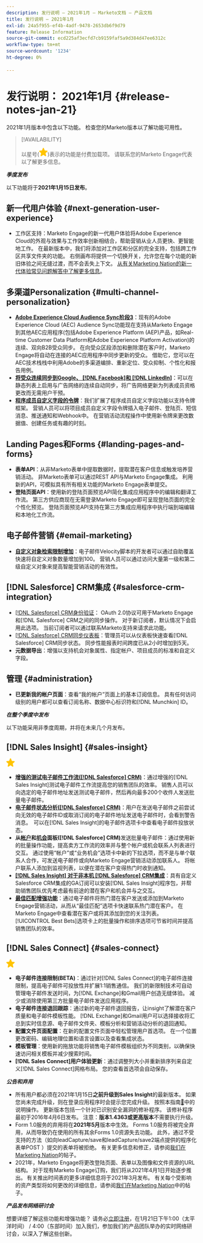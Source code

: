 ```yaml
---
description: 发行说明 — 2021年1月 — Marketo文档 — 产品文档
title: 发行说明 — 2021年1月
exl-id: 24a5f955-ef4b-4adf-9478-2653db6f9d79
feature: Release Information
source-git-commit: ecd225af3ecfd7cb9159faf5a9d384d47ee6312c
workflow-type: tm+mt
source-wordcount: '1234'
ht-degree: 0%

---
```


# 发行说明： 2021年1月 {#release-notes-jan-21}

2021年1月版本中包含以下功能。 检查您的Marketo版本以了解功能可用性。

>[!AVAILABILITY]
>
>以星号(![（星号）](assets/yellow-star.png))表示的功能是付费加载项。 请联系您的Marketo Engage代表以了解更多信息。

**_季度发布_**

以下功能将于&#x200B;**2021年1月15日发布**。

## 新一代用户体验 {#next-generation-user-experience}

* 工作区支持：Marketo Engage的新一代用户体验将Adobe Experience Cloud的外观与效果与工作效率创新相结合，帮助营销从业人员更快、更智能地工作。 在最新版本中，我们将添加对工作区和分区的完全支持，包括跨工作区共享文件夹的功能。 右侧画布将提供一个切换开关，允许您在每个功能的新旧体验之间无缝过渡，而不会丢失上下文。 [从有关Marketing Nation的新一代体验常见问题解答中了解更多信息](https://nation.marketo.com/t5/The-modern-ux/modern-ux-FAQ/ba-p/307124)。

## 多渠道Personalization {#multi-channel-personalization}

* **[Adobe Experience Cloud Audience Sync阶段3](/help/marketo/product-docs/core-marketo-concepts/smart-lists-and-static-lists/static-lists/send-a-list-to-adobe-experience-cloud.md)**：现有的Adobe Experience Cloud (AEC) Audience Sync功能现在支持从Marketo Engage到其他AEC应用程序(包括Adobe Experience Platform (AEP)产品，如Real-time Customer Data Platform和Adobe Experience Platform Activation)的连续、双向B2B受众同步。  在向受众区段添加和删除潜在客户时，Marketo Engage将自动在连接的AEC应用程序中同步更新的受众。 借助它，您可以在AEC技术栈栈中利用Adobe的多渠道编排、重新定位、受众抑制、个性化和报告用例。
* **[将受众连续同步到Google、 [!DNL Facebook]和 [!DNL LinkedIn]](/help/marketo/product-docs/demand-generation/ad-network-integrations/send-a-list-to-an-ad-network.md)**：可以在静态列表上启用与广告网络的连续自动同步，将广告网络更新为列表成员资格更改而无需用户干预。
* **[程序成员自定义字段的令牌](/help/marketo/product-docs/core-marketo-concepts/programs/tokens/program-member-custom-field-tokens.md)**：我们扩展了程序成员自定义字段功能以支持令牌框架。 营销人员可以将项目成员自定义字段令牌插入电子邮件、登陆页、短信消息、推送通知和Webhook中。 在营销活动流程操作中使用新令牌来更改数据值、创建任务或有趣的时刻。

## Landing Pages和Forms {#landing-pages-and-forms}

* **表单API**：从非Marketo表单中提取数据时，提取潜在客户信息或触发培养营销活动。 非Marketo表单可以通过REST API与Marketo Engage集成。 利用新的API，可模拟具有所有相关功能的Marketo Engage表单提交。
* **登陆页面API**：使用新的登陆页面预览API简化集成应用程序中的编辑和翻译工作流。 第三方供应商现在无需登录Marketo Engage即可呈现登陆页面的完全个性化预览。  登陆页面预览API支持在第三方集成应用程序中执行端到端编辑和本地化工作流。

## 电子邮件营销 {#email-marketing}

* **[自定义对象检索限制增加](/help/marketo/product-docs/administration/email-setup/change-custom-object-retrieval-limits-in-velocity-scripting.md)**：电子邮件Velocity脚本的开发者可以通过自助覆盖快速将自定义对象数量增加到100。 营销人员可以通过访问大量第一级和第二级自定义对象来提高智能营销活动的有效性。

## [!DNL Salesforce] CRM集成 {#salesforce-crm-integration}

* [[!DNL Salesforce] CRM身份验证](/help/marketo/product-docs/crm-sync/salesforce-sync/log-in-using-oauth-2-0.md)： OAuth 2.0协议可用于Marketo Engage和[!DNL Salesforce] CRM之间的同步操作。 对于新订阅者，默认情况下会启用此选项。 当前订阅者可以通过联系Marketo支持来请求此功能。
* [[!DNL Salesforce] CRM同步仪表板](/help/marketo/product-docs/crm-sync/salesforce-sync/salesforce-sync-errors.md)：管理员可以从仪表板快速查看[!DNL Salesforce] CRM同步状态。 同步性能报表时间跨度已从2小时增加到5天。
* **元数据导出**：增强以支持机会对象属性、指定帐户、项目成员的标准和自定义字段。

## 管理 {#administration}

* **已更新我的帐户页面**：查看“我的帐户”页面上的基本订阅信息。 具有任何访问级别的用户都可以查看订阅名称、数据中心标识符和[!DNL Munchkin] ID。

**_在整个季度中发布_**

以下功能采用非季度周期，并将在未来几个月发布。

## [!DNL Sales Insight] {#sales-insight}

![（星形）](assets/yellow-star.png)

* **[增强的测试电子邮件工作流([!DNL Salesforce] CRM)](/help/marketo/product-docs/marketo-sales-insight/msi-for-salesforce/features/actions-in-the-msi-panel/send-marketo-email/send-a-test-email.md)**：通过增强的[!DNL Sales Insight]测试电子邮件工作流提高您的销售团队的效率。 销售人员可以向选定的电子邮件地址发送测试电子邮件，然后再向最多200个收件人发送批量电子邮件。
* **[电子邮件状态分析([!DNL Salesforce] CRM)](/help/marketo/product-docs/marketo-sales-insight/msi-for-salesforce/features/tabs-in-the-msi-panel/email-tab.md)**：用户在发送电子邮件之前尝试向无效的电子邮件ID或取消订阅的电子邮件地址发送电子邮件时，会看到警告消息。  可以在[!DNL Sales Insight]的电子邮件选项卡中查看电子邮件投放状态。
* **从[帐户](/help/marketo/product-docs/marketo-sales-insight/msi-for-salesforce/features/msi-feature-overview.md#account-layout)和[机会](/help/marketo/product-docs/marketo-sales-insight/msi-for-salesforce/features/msi-feature-overview.md#opportunity-layout)面板([!DNL Salesforce] CRM)**&#x200B;发送批量电子邮件：通过使用新的批量操作功能，提高卖方工作流的效率并与整个帐户或机会联系人列表进行交互。 通过使用“帐户”或“业务机会”选项卡中新的下拉选项，而不是与单个联系人合作，可发送电子邮件或向Marketo Engage营销活动添加联系人。 将帐户联系人添加到监视列表，以便在潜在客户变得热门时收到通知。
* **[[!DNL Sales Insight] 对于非本机 [!DNL Salesforce] CRM集成](/help/marketo/product-docs/marketo-sales-insight/sales-insight-for-non-native-salesforce-integrations.md)**：具有自定义Salesforce CRM集成的GA订阅可以安装[!DNL Sales Insight]程序包，并帮助销售团队优先考虑最有前途的潜在客户和机会并与之交互。
* **[最佳匹配增强功能](/help/marketo/product-docs/marketo-sales-insight/msi-for-salesforce/features/marketo-tab/best-bets.md)**：通过电子邮件将热门潜在客户发送或添加到Marketo Engage营销活动，从而从“最佳匹配”选项卡快速联系热门潜在客户。 在Marketo Engage中查看潜在客户或将其添加到您的关注列表。 [!UICONTROL Best Bets]选项卡上的批量操作和排序选项可节省时间并提高销售团队的效率。

## [!DNL Sales Connect] {#sales-connect}

![（星形）](assets/yellow-star.png)

* **电子邮件连接限制(BETA)**：通过针对[!DNL Sales Connect]的电子邮件连接限制，提高电子邮件可投放性并扩展1:1销售通信。 我们的新限制技术可自动管理电子邮件发送时间，为[!DNL Exchange]和Gmail用户创造无缝体验。 减少或消除使用第三方批量电子邮件发送应用程序。
* **电子邮件连接退回跟踪**：通过新的电子邮件退回报告，让insight了解潜在客户质量和电子邮件模板性能。 [!DNL Exchange]和Gmail用户可以选择接收将汇总到实时信息源、电子邮件文件夹、模板分析和营销活动分析的退回通知。
* **配置文件页面配置**：在新的配置文件页面中轻松管理用户首选项。 在一个位置更改密码、编辑地理位置和语言设置以及查看集成状态。
* **模板管理**：使用新的拖放功能将销售电子邮件模板组织为不同类别，以确保快速访问相关模板并减少搜索时间。
* **[!DNL Sales Connect]用户体验更新**：通过调整列大小并重新排序列来自定义[!DNL Sales Connect]网格布局。 您的查看首选项会自动保存。

**_公告和弃用_**

* 所有用户都必须在2021年1月15日&#x200B;**之前升级到Sales Insight**&#x200B;的最新版本。 如果您尚未完成升级，则在登录应用程序时会提示您完成升级。 按照本指南[&#128279;](/help/marketo/product-docs/marketo-sales-insight/msi-for-salesforce/upgrading/upgrading-your-msi-package.md)中的说明操作。 更新版本包括一个针对已识别安全漏洞的修补程序。 该修补程序最初于2016年4月6日发布。 注意：**版本1.4363或更高版本**&#x200B;不需要执行升级。
* Form 1.0服务的弃用将在&#x200B;**2021年5月**&#x200B;版本中生效。 Forms 1.0服务将被完全弃用，从而导致仍在使用的所有其余Forms 1.0资源失去功能。 此外，通过不受支持的方法（如向leadCapture/save和leadCapture/save2端点提供的程序化表单POST ）提交的表单将被拒绝。 有关更多信息和修正，请参阅[我们在Marketing Nation](https://nation.marketo.com/t5/Product-Documents/Upcoming-Changes-to-the-Marketo-Engage-Form-Platform/ta-p/306631)的帖子。
* 2021年，Marketo Engage将更改登陆页面、表单以及图像和文件资源的URL结构。 对于现有Marketo Engage订购，我们将从2021年4月1日开始逐步推出。 有关推出时间表的更多详细信息将于2021年3月发布。 有关每个受影响的资产类型将如何更改的详细信息，请参阅[我们在Marketing Nation](https://nation.marketo.com/t5/Product-Documents/Upcoming-Changes-to-Design-Studio-URLs/ta-p/306632)中的帖子。

**_产品发布网络研讨会_**

想要详细了解这些功能和增强功能？ 请务必[立即注册](https://engage.marketo.com/January_21_Release_Webinar_Registration.html)，在1月21日下午1:00（太平洋时间） / 4:00（东部时间）加入我们，参加我们的产品团队举办的实时网络研讨会，以深入了解这些创新。
